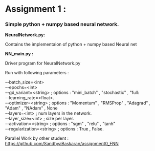 # Assignment 1 :

### Simple python + numpy based neural network.

<b>NeuralNetwork.py: </b>

Contains the implementaion of python + numpy based Neural net <br>

<b>NN_main.py :</b>

Driver program for NeuralNetwork.py

Run with following parameters :

--batch_size=\<int> <br>
--epochs=\<int> <br>
--gd_variant=\<string>  ; options : "mini_batch" , "stochastic" , "full:   <br>
--learning_rate=\<float>.  <br>
--optimizer=\<string> ; options : "Momentum" , "RMSProp" , "Adagrad" , "Adam" , "NAdam" , None    <br>
--layers=\<int> ; num layers in the network.  <br>
--layer_size=\<int> ; size per layer.  <br>
--activation=\<string> ; options : "sgm" , "relu" , "tanh"   <br>
--regularization=\<string> ; options : True , False.  <br>



Parallel Work by other student : https://github.com/SandhyaBaskaran/assignment0_FNN
